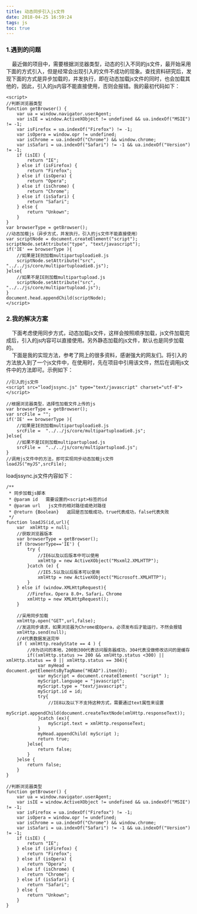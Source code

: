 ```yaml
---
title: 动态同步引入js文件
date: 2018-04-25 16:59:24
tags: js
toc: true
---
```

### 1.遇到的问题
&nbsp;&nbsp;&nbsp;&nbsp;最近做的项目中，需要根据浏览器类型，动态的引入不同的js文件，最开始采用下面的方式引入，但是经常会出现引入的文件不成功的现象。查找资料研究后，发现下面的方式是异步加载的，并发执行，即在动态加载js文件的同时，也会加载其他的，因此，引入的js内容不能直接使用，否则会报错。<!-- more -->我的最初代码如下：  

	<script>
	//判断浏览器类型
	function getBrowser() {    
		var ua = window.navigator.userAgent;    
		var isIE = window.ActiveXObject != undefined && ua.indexOf("MSIE") != -1;    
	    var isFirefox = ua.indexOf("Firefox") != -1;    
	    var isOpera = window.opr != undefined;    
	    var isChrome = ua.indexOf("Chrome") && window.chrome;    
	    var isSafari = ua.indexOf("Safari") != -1 && ua.indexOf("Version") != -1;    
	    if (isIE) {    
	        return "IE";    
	    } else if (isFirefox) {    
	        return "Firefox";    
	    } else if (isOpera) {    
	        return "Opera";    
	    } else if (isChrome) {    
	        return "Chrome";    
	    } else if (isSafari) {    
	        return "Safari";    
	    } else {    
	        return "Unkown";    
	    }    
	}  
	var browserType = getBrowser();
	//动态加载js（异步方式，并发执行，引入的js文件不能直接使用）
	var scriptNode = document.createElement("script");  
	scriptNode.setAttribute("type", "text/javascript"); 
	if('IE' == browserType ){
		//如果是IE则加载multipartuploadie8.js
		scriptNode.setAttribute("src", "../../js/core/multipartuploadie8.js"); 
	}else{
	    //如果不是IE则加载multipartupload.js
		scriptNode.setAttribute("src", "../../js/core/multipartupload.js"); 
	}
	document.head.appendChild(scriptNode);
	</script>

### 2.我的解决方案
&nbsp;&nbsp;&nbsp;&nbsp;下面考虑使用同步方式，动态加载js文件，这样会按照顺序加载，js文件加载完成后，引入的js内容可以直接使用。另外静态加载的js文件，默认也是同步加载的。  
&nbsp;&nbsp;&nbsp;&nbsp;下面是我的实现方法，参考了网上的很多资料，感谢强大的网友们。将引入的方法放入到了一个js文件中，在使用时，先在项目中引用该文件，然后在调用js文件中的方法即可。示例如下：  

	//引入的js文件  
	<script src="loadjssync.js" type="text/javascript" charset="utf-8"></script>

	//根据浏览器类型，选择性加载文件上传的js
	var browserType = getBrowser();
	var srcFile = "";
	if('IE' == browserType ){
		//如果是IE则加载multipartuploadie8.js
		srcFile =  "../../js/core/multipartuploadie8.js"; 
	}else{
	    //如果不是IE则加载multipartupload.js
		srcFile =  "../../js/core/multipartupload.js"; 
	}
	//调用js文件中的方法，即可实现同步动态加载js文件
	loadJS("myJS",srcFile);

loadjssync.js文件内容如下：  
	
	/**
	 * 同步加载js脚本
	 * @param id   需要设置的<script>标签的id
	 * @param url   js文件的相对路径或绝对路径
	 * @return {Boolean}   返回是否加载成功，true代表成功，false代表失败
	 */
	function loadJS(id,url){
	    var  xmlHttp = null;
	    //获取浏览器版本
	    var browserType = getBrowser();
	    if (browserType=='IE') {
	    	try {
	            //IE6以及以后版本中可以使用
	            xmlHttp = new ActiveXObject("Msxml2.XMLHTTP");
	        }catch (e) {
	            //IE5.5以及以后版本可以使用
	            xmlHttp = new ActiveXObject("Microsoft.XMLHTTP");
	        }
	    } else if (window.XMLHttpRequest){
	    	//Firefox，Opera 8.0+，Safari，Chrome
	        xmlHttp = new XMLHttpRequest();
	    }
	
	    //采用同步加载
	    xmlHttp.open("GET",url,false);
	    //发送同步请求，如果浏览器为Chrome或Opera，必须发布后才能运行，不然会报错
	    xmlHttp.send(null);
	    //4代表数据发送完毕
	    if ( xmlHttp.readyState == 4 ) {
	        //0为访问的本地，200到300代表访问服务器成功，304代表没做修改访问的是缓存
	        if((xmlHttp.status >= 200 && xmlHttp.status <300) || xmlHttp.status == 0 || xmlHttp.status == 304){
	            var myHead = document.getElementsByTagName("HEAD").item(0);
	            var myScript = document.createElement( "script" );
	            myScript.language = "javascript";
	            myScript.type = "text/javascript";
	            myScript.id = id;
	            try{
	                //IE8以及以下不支持这种方式，需要通过text属性来设置
	                myScript.appendChild(document.createTextNode(xmlHttp.responseText));
	            }catch (ex){
	                myScript.text = xmlHttp.responseText;
	            }
	            myHead.appendChild( myScript );
	            return true;
	        }else{
	            return false;
	        }
	    }else {
	        return false;
	    }
	}
	
	//判断浏览器类型
	function getBrowser() {    
	    var ua = window.navigator.userAgent;    
	    var isIE = window.ActiveXObject != undefined && ua.indexOf("MSIE") != -1;    
	    var isFirefox = ua.indexOf("Firefox") != -1;    
	    var isOpera = window.opr != undefined;    
	    var isChrome = ua.indexOf("Chrome") && window.chrome;    
	    var isSafari = ua.indexOf("Safari") != -1 && ua.indexOf("Version") != -1;    
	    if (isIE) {    
	        return "IE";    
	    } else if (isFirefox) {    
	        return "Firefox";    
	    } else if (isOpera) {    
	        return "Opera";    
	    } else if (isChrome) {    
	        return "Chrome";    
	    } else if (isSafari) {    
	        return "Safari";    
	    } else {    
	        return "Unkown";    
	    }    
	}  

	
	
